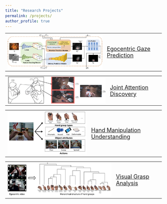 ```yaml
---
title: "Research Projects"
permalink: /projects/
author_profile: true
---
```


<style>
table, th, td {
    border: 0px solid black;
}
</style>

<table>
  <tr>
    <td>
    <img src="/images/ECCV2018_architecture.jpg" style="padding-right:25px" width="500">
    </td>
    <td aligh="left">
    <font size="4"><a href="https://cai-mj.github.io/project/egocentric_gaze_prediction">Egocentric Gaze Prediction</a></font>
    </td>
  </tr> 
</table>

<table>
  <tr>
    <td>
    <img src="/images/EPIC2017_concept.jpg" style="padding-right:25px" width="500">
    </td>
    <td aligh="left">
    <font size="4"><a href="https://cai-mj.github.io/project/joint_attention_discovery">Joint Attention Discovery</a></font>
    </td>
  </tr> 
</table>

<table>
  <tr>
    <td>
    <img src="/images/RSS2016_concept.png" style="padding-right:25px" width="400">
    </td>
    <td aligh="left">
    <font size="4"><a href="https://cai-mj.github.io/project/hand_manipulation_understanding">Hand Manipulation Understanding</a></font>
    </td>
  </tr> 
</table>

<table>
  <tr>
    <td>
    <img src="/images/THMS2017_concept.png" style="padding-right:25px" width="500">
    </td>
    <td aligh="left">
    <font size="4"><a href="https://cai-mj.github.io/project/visual_grasp_analysis">Visual Grasp Analysis</a></font>
    </td>
  </tr> 
</table>

